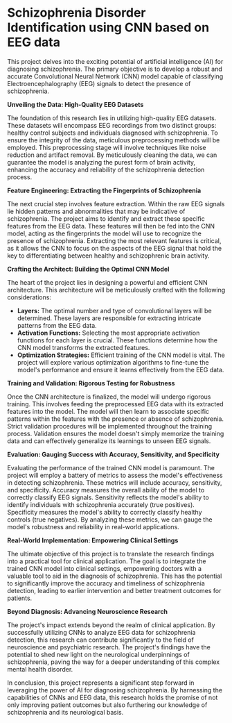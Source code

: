 # Schizophrenia Disorder Identification using CNN based on EEG data


This project delves into the exciting potential of artificial intelligence (AI) for diagnosing schizophrenia.  The primary objective is to develop a robust and accurate Convolutional Neural Network (CNN) model capable of classifying Electroencephalography (EEG) signals to detect the presence of schizophrenia. 

**Unveiling the Data: High-Quality EEG Datasets**

The foundation of this research lies in utilizing high-quality EEG datasets. These datasets will encompass EEG recordings from two distinct groups: healthy control subjects and individuals diagnosed with schizophrenia.  To ensure the integrity of the data, meticulous preprocessing methods will be employed. This preprocessing stage will involve techniques like noise reduction and artifact removal.  By meticulously cleaning the data, we can guarantee the model is analyzing the purest form of brain activity, enhancing the accuracy and reliability of the schizophrenia detection process.

**Feature Engineering: Extracting the Fingerprints of Schizophrenia**

The next crucial step involves feature extraction.  Within the raw EEG signals lie hidden patterns and abnormalities that may be indicative of schizophrenia.  The project aims to identify and extract these specific features from the EEG data. These features will then be fed into the CNN model, acting as the fingerprints the model will use to recognize the presence of schizophrenia.  Extracting the most relevant features is critical, as it allows the CNN to focus on the aspects of the EEG signal that hold the key to differentiating between healthy and schizophrenic brain activity.

**Crafting the Architect: Building the Optimal CNN Model**

The heart of the project lies in designing a powerful and efficient CNN architecture. This architecture will be meticulously crafted with the following considerations:

* **Layers:** The optimal number and type of convolutional layers will be determined.  These layers are responsible for extracting intricate patterns from the EEG data.
* **Activation Functions:**  Selecting the most appropriate activation functions for each layer is crucial. These functions determine how the CNN model transforms the extracted features.
* **Optimization Strategies:** Efficient training of the CNN model is vital.  The project will explore various optimization algorithms to fine-tune the model's performance and ensure it learns effectively from the EEG data.

**Training and Validation: Rigorous Testing for Robustness**

Once the CNN architecture is finalized, the model will undergo rigorous training.  This involves feeding the preprocessed EEG data with its extracted features into the model.  The model will then learn to associate specific patterns within the features with the presence or absence of schizophrenia.  Strict validation procedures will be implemented throughout the training process.  Validation ensures the model doesn't simply memorize the training data and can effectively generalize its learnings to unseen EEG signals.

**Evaluation: Gauging Success with Accuracy, Sensitivity, and Specificity**

Evaluating the performance of the trained CNN model is paramount.  The project will employ a battery of metrics to assess the model's effectiveness in detecting schizophrenia.  These metrics will include accuracy, sensitivity, and specificity.  Accuracy measures the overall ability of the model to correctly classify EEG signals.  Sensitivity reflects the model's ability to identify individuals with schizophrenia accurately (true positives).  Specificity measures the model's ability to correctly classify healthy controls (true negatives).  By analyzing these metrics, we can gauge the model's robustness and reliability in real-world applications.

**Real-World Implementation: Empowering Clinical Settings**

The ultimate objective of this project is to translate the research findings into a practical tool for clinical application.  The goal is to integrate the trained CNN model into clinical settings, empowering doctors with a valuable tool to aid in the diagnosis of schizophrenia.  This has the potential to significantly improve the accuracy and timeliness of schizophrenia detection, leading to earlier intervention and better treatment outcomes for patients.

**Beyond Diagnosis: Advancing Neuroscience Research**

The project's impact extends beyond the realm of clinical application.  By successfully utilizing CNNs to analyze EEG data for schizophrenia detection, this research can contribute significantly to the field of neuroscience and psychiatric research.  The project's findings have the potential to shed new light on the neurological underpinnings of schizophrenia, paving the way for a deeper understanding of this complex mental health disorder.

In conclusion, this project represents a significant step forward in leveraging the power of AI for diagnosing schizophrenia.  By harnessing the capabilities of CNNs and EEG data, this research holds the promise of not only improving patient outcomes but also furthering our knowledge of schizophrenia and its neurological basis.

